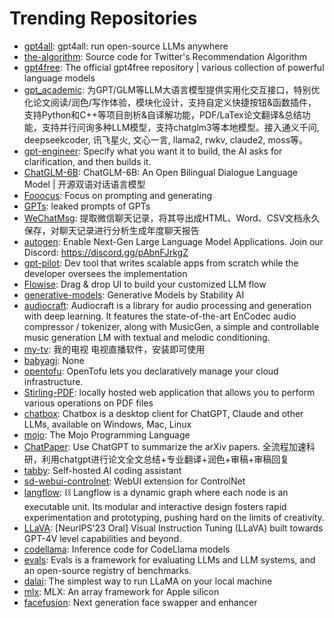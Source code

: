 # Trending Repositories

- [gpt4all](https://github.com/nomic-ai/gpt4all): gpt4all: run open-source LLMs anywhere
- [the-algorithm](https://github.com/twitter/the-algorithm): Source code for Twitter's Recommendation Algorithm
- [gpt4free](https://github.com/xtekky/gpt4free): The official gpt4free repository | various collection of powerful language models
- [gpt_academic](https://github.com/binary-husky/gpt_academic): 为GPT/GLM等LLM大语言模型提供实用化交互接口，特别优化论文阅读/润色/写作体验，模块化设计，支持自定义快捷按钮&函数插件，支持Python和C++等项目剖析&自译解功能，PDF/LaTex论文翻译&总结功能，支持并行问询多种LLM模型，支持chatglm3等本地模型。接入通义千问, deepseekcoder, 讯飞星火, 文心一言, llama2, rwkv, claude2, moss等。
- [gpt-engineer](https://github.com/gpt-engineer-org/gpt-engineer): Specify what you want it to build, the AI asks for clarification, and then builds it.
- [ChatGLM-6B](https://github.com/THUDM/ChatGLM-6B): ChatGLM-6B: An Open Bilingual Dialogue Language Model | 开源双语对话语言模型
- [Fooocus](https://github.com/lllyasviel/Fooocus): Focus on prompting and generating
- [GPTs](https://github.com/linexjlin/GPTs): leaked prompts of GPTs
- [WeChatMsg](https://github.com/LC044/WeChatMsg): 提取微信聊天记录，将其导出成HTML、Word、CSV文档永久保存，对聊天记录进行分析生成年度聊天报告
- [autogen](https://github.com/microsoft/autogen): Enable Next-Gen Large Language Model Applications. Join our Discord: https://discord.gg/pAbnFJrkgZ
- [gpt-pilot](https://github.com/Pythagora-io/gpt-pilot): Dev tool that writes scalable apps from scratch while the developer oversees the implementation
- [Flowise](https://github.com/FlowiseAI/Flowise): Drag & drop UI to build your customized LLM flow
- [generative-models](https://github.com/Stability-AI/generative-models): Generative Models by Stability AI
- [audiocraft](https://github.com/facebookresearch/audiocraft): Audiocraft is a library for audio processing and generation with deep learning. It features the state-of-the-art EnCodec audio compressor / tokenizer, along with MusicGen, a simple and controllable music generation LM with textual and melodic conditioning.
- [my-tv](https://github.com/lizongying/my-tv): 我的电视 电视直播软件，安装即可使用
- [babyagi](https://github.com/yoheinakajima/babyagi): None
- [opentofu](https://github.com/opentofu/opentofu): OpenTofu lets you declaratively manage your cloud infrastructure.
- [Stirling-PDF](https://github.com/Stirling-Tools/Stirling-PDF): locally hosted web application that allows you to perform various operations on PDF files
- [chatbox](https://github.com/Bin-Huang/chatbox): Chatbox is a desktop client for ChatGPT, Claude and other LLMs, available on Windows, Mac, Linux
- [mojo](https://github.com/modularml/mojo): The Mojo Programming Language
- [ChatPaper](https://github.com/kaixindelele/ChatPaper): Use ChatGPT to summarize the arXiv papers. 全流程加速科研，利用chatgpt进行论文全文总结+专业翻译+润色+审稿+审稿回复
- [tabby](https://github.com/TabbyML/tabby): Self-hosted AI coding assistant
- [sd-webui-controlnet](https://github.com/Mikubill/sd-webui-controlnet): WebUI extension for ControlNet
- [langflow](https://github.com/logspace-ai/langflow): ⛓️ Langflow is a dynamic graph where each node is an executable unit. Its modular and interactive design fosters rapid experimentation and prototyping, pushing hard on the limits of creativity.
- [LLaVA](https://github.com/haotian-liu/LLaVA): [NeurIPS'23 Oral] Visual Instruction Tuning (LLaVA) built towards GPT-4V level capabilities and beyond.
- [codellama](https://github.com/facebookresearch/codellama): Inference code for CodeLlama models
- [evals](https://github.com/openai/evals): Evals is a framework for evaluating LLMs and LLM systems, and an open-source registry of benchmarks.
- [dalai](https://github.com/cocktailpeanut/dalai): The simplest way to run LLaMA on your local machine
- [mlx](https://github.com/ml-explore/mlx): MLX: An array framework for Apple silicon
- [facefusion](https://github.com/facefusion/facefusion): Next generation face swapper and enhancer
